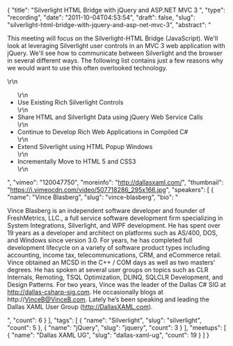 {
  "title": "Silverlight HTML Bridge with jQuery and ASP.NET MVC 3 ",
  "type": "recording",
  "date": "2011-10-04T04:53:54",
  "draft": false,
  "slug": "silverlight-html-bridge-with-jquery-and-asp-net-mvc-3",
  "abstract": "<p>This meeting will focus on the Silverlight-HTML Bridge (JavaScript). We'll look at leveraging Silverlight user controls in an MVC 3 web application with jQuery. We'll see how to communicate between Silverlight and the browser in several different ways. The following list contains just a few reasons why we would want to use this often overlooked technology.</p>\r\n<ul>\r\n<li>Use Existing Rich Silverlight Controls</li>\r\n<li>Share HTML and Silverlight Data using jQuery Web Service Calls</li>\r\n<li>Continue to Develop Rich Web Applications in Compiled C#</li>\r\n<li>Extend Silverlight using HTML Popup Windows</li>\r\n<li>Incrementally Move to HTML 5 and CSS3</li>\r\n</ul>",
  "vimeo": "120047750",
  "moreinfo": "http://dallasxaml.com/",
  "thumbnail": "https://i.vimeocdn.com/video/507718286_295x166.jpg",
  "speakers": [
    {
      "name": "Vince Blasberg",
      "slug": "vince-blasberg",
      "bio": "<p>Vince Blasberg is an independent software developer and founder of FreshMetrics, LLC., a full service software development firm specializing in System Integrations, Silverlight, and WPF development. He has spent over 19 years as a developer and architect on platforms such as AS/400, DOS, and Windows since version 3.0. For years, he has completed full development lifecycle on a variety of software product types including accounting, income tax, telecommunications, CRM, and eCommerce retail. Vince obtained an MCSD in the C++ / COM days as well as two masters’ degrees. He has spoken at several user groups on topics such as CLR Internals, Remoting, TSQL Optimization, DLINQ, SQLCLR Development, and Design Patterns. For two years, Vince was the leader of the Dallas C# SIG at http://dallas-csharp-sig.com. He occasionally blogs at http://VinceB@VinceB.com. Lately he’s been speaking and leading the Dallas XAML User Group (http://DallasXAML.com).</p>",
      "count": 6
    }
  ],
  "tags": [
    {
      "name": "Silverlight",
      "slug": "silverlight",
      "count": 5
    },
    {
      "name": "jQuery",
      "slug": "jquery",
      "count": 3
    }
  ],
  "meetups": [
    {
      "name": "Dallas XAML UG",
      "slug": "dallas-xaml-ug",
      "count": 19
    }
  ]
}